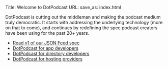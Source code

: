 Title: Welcome to DotPodcast
URL:
save_as: index.html


DotPodcast is cutting out the middleman and making the podcast medium
truly democratic. It starts with addressing the underlying technology
(more on that to come), and continues by redefining the spec podcast
creators have been using for the past 20+ years.

- [Read v1 of our JSON Feed spec](spec-v1)
- [DotPodcast for app developers](guides/apps)
- [DotPodcast for directory developers](guides/directories)
- [DotPodcast for hosting providers](guides/hosting)
